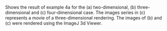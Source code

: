 Shows the result of example 4a for the (a) two-dimensional, (b) three-dimensional and (c) four-dimensional case. The images series in (c) represents a movie of a three-dimensional rendering. The images of (b) and (c) were rendered using the ImageJ 3d Viewer.
